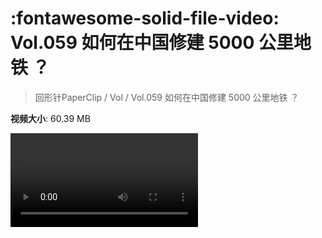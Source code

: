 # :fontawesome-solid-file-video: Vol.059 如何在中国修建 5000 公里地铁 ？

> 回形针PaperClip / Vol / Vol.059 如何在中国修建 5000 公里地铁 ？

**视频大小**: 60.39 MB

<div class="video"><video src="https://file.hsyhx.top/archive/回形针PaperClip/Vol/Vol.059 如何在中国修建 5000 公里地铁 ？.mp4" controls preload>🤔 您的浏览器不支持 video 标签</video></div>